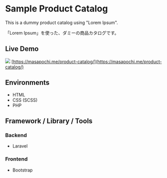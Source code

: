 # Sample Product Catalog

This is a dummy product catalog using "Lorem Ipsum".

「Lorem Ipsum」を使った、ダミーの商品カタログです。

## Live Demo

![](https://masapochi.me/product-catalog/images/ogp.png)
[https://masapochi.me/product-catalog/](https://masapochi.me/product-catalog/)

<!-- ## Features -->

## Environments

-   HTML
-   CSS (SCSS)
-   PHP

## Framework / Library / Tools

### Backend

-   Laravel

### Frontend

-   Bootstrap
